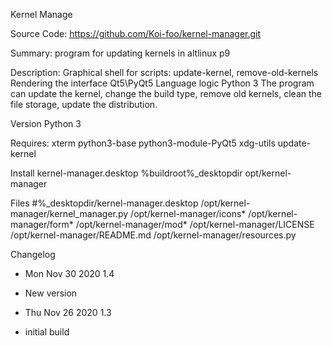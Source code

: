 Kernel Manage

Source Code: https://github.com/Koi-foo/kernel-manager.git

Summary:
program for updating kernels in altlinux p9

Description:
Graphical shell for scripts: update-kernel, remove-old-kernels
Rendering the interface Qt5\PyQt5
Language logic Python 3
The program can update the kernel, change the build type, remove old kernels, clean the file storage, update the distribution.

Version Python 3

Requires:
xterm
python3-base
python3-module-PyQt5
xdg-utils
update-kernel

Install
kernel-manager.desktop %buildroot%_desktopdir
opt/kernel-manager

Files
#%_desktopdir/kernel-manager.desktop
/opt/kernel-manager/kernel_manager.py
/opt/kernel-manager/icons*
/opt/kernel-manager/form*
/opt/kernel-manager/mod*
/opt/kernel-manager/LICENSE
/opt/kernel-manager/README.md
/opt/kernel-manager/resources.py

Changelog
* Mon Nov 30 2020 1.4
- New version

* Thu Nov 26 2020 1.3
- initial build
